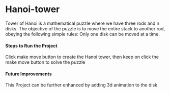 # Hanoi-tower
Tower of Hanoi is a mathematical puzzle where we have three rods and n disks. The objective of the puzzle is to move the entire stack to another rod, obeying the following simple rules: Only one disk can be moved at a time.
#### Steps to Run the Project
Click make move button to create the Hanoi tower, then keep on click the make move button to solve the puzzle
#### Future Improvements
This Project can be further enhanced by adding 3d animation to the disk
